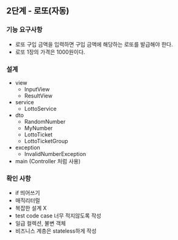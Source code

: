 2단계 - 로또(자동)
---

### 기능 요구사항
- 로또 구입 금액을 입력하면 구입 금액에 해당하는 로또를 발급해야 한다.
- 로또 1장의 가격은 1000원이다.


### 설계
- view
    - InputView
    - ResultView
- service
    - LottoService
- dto
    - RandomNumber
    - MyNumber
    - LottoTicket
    - LottoTicketGroup
- exception
    - InvalidNumberException
- main (Controller 처럼 사용)


### 확인 사항
- if 띄어쓰기
- 매직리터럴
- 복잡한 설계 X
- test code case 너무 적지않도록 작성
- 일급 컬렉션, 불변 객체
- 비즈니스 계층은 stateless하게 작성



